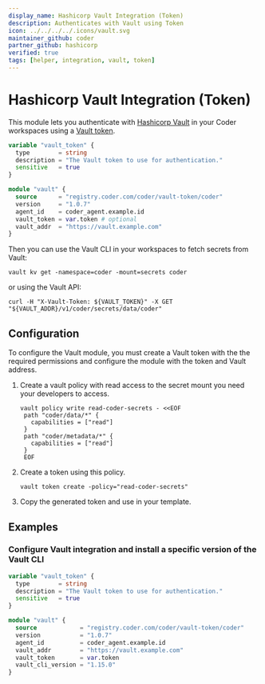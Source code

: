 ```yaml
---
display_name: Hashicorp Vault Integration (Token)
description: Authenticates with Vault using Token
icon: ../../../../.icons/vault.svg
maintainer_github: coder
partner_github: hashicorp
verified: true
tags: [helper, integration, vault, token]
---
```


# Hashicorp Vault Integration (Token)

This module lets you authenticate with [Hashicorp Vault](https://www.vaultproject.io/) in your Coder workspaces using a [Vault token](https://developer.hashicorp.com/vault/docs/auth/token).

```tf
variable "vault_token" {
  type        = string
  description = "The Vault token to use for authentication."
  sensitive   = true
}

module "vault" {
  source      = "registry.coder.com/coder/vault-token/coder"
  version     = "1.0.7"
  agent_id    = coder_agent.example.id
  vault_token = var.token # optional
  vault_addr  = "https://vault.example.com"
}
```

Then you can use the Vault CLI in your workspaces to fetch secrets from Vault:

```shell
vault kv get -namespace=coder -mount=secrets coder
```

or using the Vault API:

```shell
curl -H "X-Vault-Token: ${VAULT_TOKEN}" -X GET "${VAULT_ADDR}/v1/coder/secrets/data/coder"
```

## Configuration

To configure the Vault module, you must create a Vault token with the the required permissions and configure the module with the token and Vault address.

1. Create a vault policy with read access to the secret mount you need your developers to access.
   ```shell
   vault policy write read-coder-secrets - <<EOF
    path "coder/data/*" {
      capabilities = ["read"]
    }
    path "coder/metadata/*" {
      capabilities = ["read"]
    }
    EOF
   ```
2. Create a token using this policy.
   ```shell
   vault token create -policy="read-coder-secrets"
   ```
3. Copy the generated token and use in your template.

## Examples

### Configure Vault integration and install a specific version of the Vault CLI

```tf
variable "vault_token" {
  type        = string
  description = "The Vault token to use for authentication."
  sensitive   = true
}

module "vault" {
  source            = "registry.coder.com/coder/vault-token/coder"
  version           = "1.0.7"
  agent_id          = coder_agent.example.id
  vault_addr        = "https://vault.example.com"
  vault_token       = var.token
  vault_cli_version = "1.15.0"
}
```
